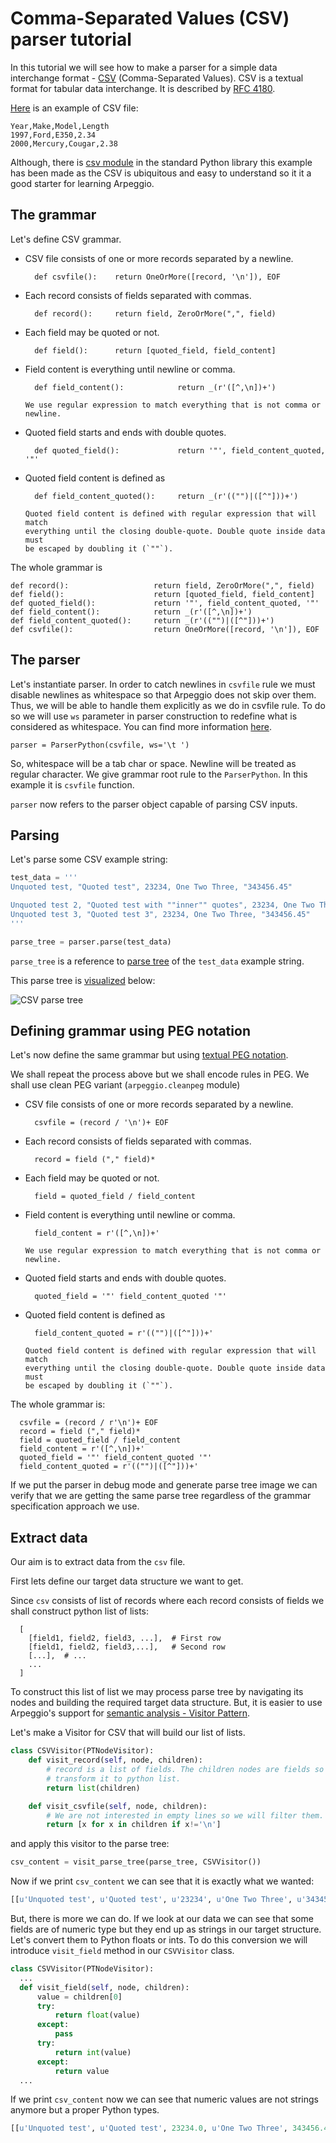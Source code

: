 # Comma-Separated Values (CSV) parser tutorial

In this tutorial we will see how to make a parser for a simple data interchange
format - [CSV]() (Comma-Separated Values).
CSV is a textual format for tabular data interchange. It is described by
[RFC 4180](https://tools.ietf.org/html/rfc4180).


[Here](https://en.wikipedia.org/wiki/Comma-separated_values) is an example of
CSV file:

```csv
Year,Make,Model,Length
1997,Ford,E350,2.34
2000,Mercury,Cougar,2.38
```

Although, there is [csv module](https://docs.python.org/3/library/csv.html) in
the standard Python library this example has been made as the CSV is ubiquitous
and easy to understand so it it a good starter for learning Arpeggio.

## The grammar

Let's define CSV grammar.

- CSV file consists of one or more records separated by a newline.

        def csvfile():    return OneOrMore([record, '\n']), EOF

- Each record consists of fields separated with commas.

        def record():     return field, ZeroOrMore(",", field) 

- Each field may be quoted or not.

        def field():      return [quoted_field, field_content]

- Field content is everything until newline or comma.

        def field_content():            return _(r'([^,\n])+')

      We use regular expression to match everything that is not comma or
      newline.

- Quoted field starts and ends with double quotes.

        def quoted_field():             return '"', field_content_quoted, '"'

- Quoted field content is defined as 

        def field_content_quoted():     return _(r'(("")|([^"]))+')

      Quoted field content is defined with regular expression that will match
      everything until the closing double-quote. Double quote inside data must
      be escaped by doubling it (`""`).


The whole grammar is

    def record():                   return field, ZeroOrMore(",", field)
    def field():                    return [quoted_field, field_content]
    def quoted_field():             return '"', field_content_quoted, '"'
    def field_content():            return _(r'([^,\n])+')
    def field_content_quoted():     return _(r'(("")|([^"]))+')
    def csvfile():                  return OneOrMore([record, '\n']), EOF


## The parser

Let's instantiate parser. In order to catch newlines in `csvfile` rule we must
disable newlines as whitespace so that Arpeggio does not skip over them. Thus,
we will be able to handle them explicitly as we do in csvfile rule. To do so we
will use `ws` parameter in parser construction to redefine what is considered as
whitespace.  You can find more information
[here](../configuration.md#white-space-handling).

    parser = ParserPython(csvfile, ws='\t ')

So, whitespace will be a tab char or space. Newline will be treated as regular
character.  We give grammar root rule to the `ParserPython`. In this example it
is `csvfile` function.

`parser` now refers to the parser object capable of parsing CSV inputs.


## Parsing

Let's parse some CSV example string:

```python
test_data = '''
Unquoted test, "Quoted test", 23234, One Two Three, "343456.45"

Unquoted test 2, "Quoted test with ""inner"" quotes", 23234, One Two Three, "343456.45"
Unquoted test 3, "Quoted test 3", 23234, One Two Three, "343456.45"
'''

parse_tree = parser.parse(test_data)

```

`parse_tree` is a reference to [parse tree](../parse_trees.md) of the `test_data`
example string.

This parse tree is [visualized](../debugging.md#grammar-visualization) below:


![CSV parse tree](img/csvfile_parse_tree.dot.png)


## Defining grammar using PEG notation

Let's now define the same grammar but using [textual PEG
notation](../grammars.md#grammars-written-in-peg-notations).

We shall repeat the process above but we shall encode rules in PEG.
We shall use clean PEG variant (`arpeggio.cleanpeg` module)

- CSV file consists of one or more records separated by a newline.

        csvfile = (record / '\n')+ EOF

- Each record consists of fields separated with commas.

        record = field ("," field)*

- Each field may be quoted or not.

        field = quoted_field / field_content

- Field content is everything until newline or comma.

        field_content = r'([^,\n])+' 

      We use regular expression to match everything that is not comma or
      newline.

- Quoted field starts and ends with double quotes.

        quoted_field = '"' field_content_quoted '"'

- Quoted field content is defined as 

        field_content_quoted = r'(("")|([^"]))+'

      Quoted field content is defined with regular expression that will match
      everything until the closing double-quote. Double quote inside data must
      be escaped by doubling it (`""`).


The whole grammar is:

      csvfile = (record / r'\n')+ EOF
      record = field ("," field)*
      field = quoted_field / field_content
      field_content = r'([^,\n])+'
      quoted_field = '"' field_content_quoted '"'
      field_content_quoted = r'(("")|([^"]))+'

If we put the parser in debug mode and generate parse tree image we can 
verify that we are getting the same parse tree regardless of the grammar
specification approach we use.

## Extract data

Our aim is to extract data from the `csv` file.

First lets define our target data structure we want to get.

Since `csv` consists of list of records where each record consists of fields
we shall construct python list of lists:

      [
        [field1, field2, field3, ...],  # First row
        [field1, field2, field3,...],   # Second row
        [...],  # ...
        ...
      ]

To construct this list of list we may process parse tree by navigating its
nodes and building the required target data structure.
But, it is easier to use Arpeggio's support for [semantic analysis - Visitor
Pattern](../semantics.md).

Let's make a Visitor for CSV that will build our list of lists.

```python
class CSVVisitor(PTNodeVisitor):
    def visit_record(self, node, children):
        # record is a list of fields. The children nodes are fields so just
        # transform it to python list.
        return list(children)

    def visit_csvfile(self, node, children):
        # We are not interested in empty lines so we will filter them.
        return [x for x in children if x!='\n']
```

and apply this visitor to the parse tree:

```python
csv_content = visit_parse_tree(parse_tree, CSVVisitor())
```

Now if we print `csv_content` we can see that it is exactly what we wanted:

```python
[[u'Unquoted test', u'Quoted test', u'23234', u'One Two Three', u'343456.45'], [u'Unquoted test 2', u'Quoted test with ""inner"" quotes', u'23234', u'One Two Three', u'34312.7'], [u'Unquoted test 3', u'Quoted test 3', u'23234', u'One Two Three', u'343486.12']]
```

But, there is more we can do. If we look at our data we can see that some fields
are of numeric type but they end up as strings in our target structure. Let's
convert them to Python floats or ints.  To do this conversion we will introduce
`visit_field` method in our `CSVVisitor` class.

```python
class CSVVisitor(PTNodeVisitor):
  ...
  def visit_field(self, node, children):
      value = children[0]
      try:
          return float(value)
      except:
          pass
      try:
          return int(value)
      except:
          return value
  ...
```

If we print `csv_content` now we can see that numeric values are not strings
anymore but a proper Python types.

```python
[[u'Unquoted test', u'Quoted test', 23234.0, u'One Two Three', 343456.45], [u'Unquoted test 2', u'Quoted test with ""inner"" quotes', 23234.0, u'One Two Three', 34312.7], [u'Unquoted test 3', u'Quoted test 3', 23234.0, u'One Two Three', 343486.12]]
```



